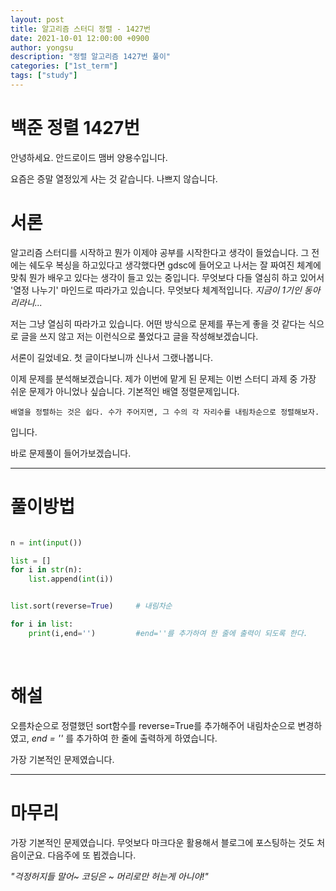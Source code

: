 ```yaml
---
layout: post
title: 알고리즘 스터디 정렬 - 1427번
date: 2021-10-01 12:00:00 +0900
author: yongsu
description: "정렬 알고리즘 1427번 풀이"
categories: ["1st_term"]
tags: ["study"]
---
```


# 백준 정렬 1427번

안녕하세요. 안드로이드 맴버 양용수입니다. <br>

요즘은 증말 열정있게 사는 것 같습니다. 나쁘지 않습니다.

# 서론

알고리즘 스터디를 시작하고 뭔가 이제야 공부를 시작한다고 생각이 들었습니다. 그 전에는 쉐도우 복싱을 하고있다고 생각했다면 gdsc에 들어오고 나서는 잘 짜여진 체계에 맞춰 뭔가 배우고 있다는 생각이 들고 있는 중입니다.
무엇보다 다들 열심히 하고 있어서 '열정 나누기' 마인드로 따라가고 있습니다.
무엇보다 체계적입니다. _지금이 1기인 동아리라니..._

저는 그냥 열심히 따라가고 있습니다. 어떤 방식으로 문제를 푸는게 좋을 것 같다는 식으로 글을 쓰지 않고 저는 이런식으로 풀었다고 글을 작성해보겠습니다.

서론이 길었네요. 첫 글이다보니까 신나서 그랬나봅니다.

이제 문제를 분석해보겠습니다. 제가 이번에 맡게 된 문제는 이번 스터디 과제 중 가장 쉬운 문제가 아니었나 싶습니다.
기본적인 배열 정렬문제입니다.

```
배열을 정렬하는 것은 쉽다. 수가 주어지면, 그 수의 각 자리수를 내림차순으로 정렬해보자.
```

입니다.

바로 문제풀이 들어가보겠습니다.

---

# 풀이방법

```python

n = int(input())

list = []
for i in str(n):
    list.append(int(i))


list.sort(reverse=True)     # 내림차순

for i in list:
    print(i,end='')         #end=''를 추가하여 한 줄에 출력이 되도록 한다.

```

<br>

# 해설

오름차순으로 정렬했던 sort함수를 reverse=True를 추가해주어 내림차순으로 변경하였고,
_end = ''_ 를 추가하여 한 줄에 출력하게 하였습니다.

가장 기본적인 문제였습니다.

---

# 마무리

가장 기본적인 문제였습니다. 무엇보다 마크다운 활용해서 블로그에 포스팅하는 것도 처음이군요. 다음주에 또 뵙겠습니다.

_"걱정허지들 말어~ 코딩은 ~ 머리로만 허는게 아니야!"_
